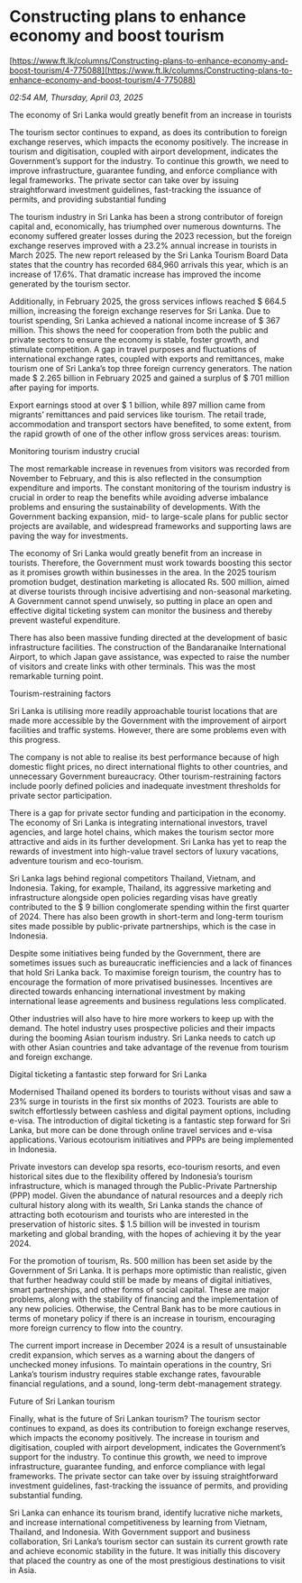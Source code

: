 # Constructing plans to enhance economy and boost tourism

[https://www.ft.lk/columns/Constructing-plans-to-enhance-economy-and-boost-tourism/4-775088](https://www.ft.lk/columns/Constructing-plans-to-enhance-economy-and-boost-tourism/4-775088)

*02:54 AM, Thursday, April 03, 2025*

The economy of Sri Lanka would greatly benefit from an increase in tourists

The tourism sector continues to expand, as does its contribution to foreign exchange reserves, which impacts the economy positively. The increase in tourism and digitisation, coupled with airport development, indicates the Government’s support for the industry. To continue this growth, we need to improve infrastructure, guarantee funding, and enforce compliance with legal frameworks. The private sector can take over by issuing straightforward investment guidelines, fast-tracking the issuance of permits, and providing substantial funding

The tourism industry in Sri Lanka has been a strong contributor of foreign capital and, economically, has triumphed over numerous downturns. The economy suffered greater losses during the 2023 recession, but the foreign exchange reserves improved with a 23.2% annual increase in tourists in March 2025. The new report released by the Sri Lanka Tourism Board Data states that the country has recorded 684,960 arrivals this year, which is an increase of 17.6%. That dramatic increase has improved the income generated by the tourism sector.

Additionally, in February 2025, the gross services inflows reached $ 664.5 million, increasing the foreign exchange reserves for Sri Lanka. Due to tourist spending, Sri Lanka achieved a national income increase of $ 367 million. This shows the need for cooperation from both the public and private sectors to ensure the economy is stable, foster growth, and stimulate competition. A gap in travel purposes and fluctuations of international exchange rates, coupled with exports and remittances, make tourism one of Sri Lanka’s top three foreign currency generators. The nation made $ 2.265 billion in February 2025 and gained a surplus of $ 701 million after paying for imports.

Export earnings stood at over $ 1 billion, while 897 million came from migrants’ remittances and paid services like tourism. The retail trade, accommodation and transport sectors have benefited, to some extent, from the rapid growth of one of the other inflow gross services areas: tourism.

Monitoring tourism industry crucial

The most remarkable increase in revenues from visitors was recorded from November to February, and this is also reflected in the consumption expenditure and imports. The constant monitoring of the tourism industry is crucial in order to reap the benefits while avoiding adverse imbalance problems and ensuring the sustainability of developments. With the Government backing expansion, mid- to large-scale plans for public sector projects are available, and widespread frameworks and supporting laws are paving the way for investments.

The economy of Sri Lanka would greatly benefit from an increase in tourists. Therefore, the Government must work towards boosting this sector as it promises growth within businesses in the area. In the 2025 tourism promotion budget, destination marketing is allocated Rs. 500 million, aimed at diverse tourists through incisive advertising and non-seasonal marketing. A Government cannot spend unwisely, so putting in place an open and effective digital ticketing system can monitor the business and thereby prevent wasteful expenditure.

There has also been massive funding directed at the development of basic infrastructure facilities. The construction of the Bandaranaike International Airport, to which Japan gave assistance, was expected to raise the number of visitors and create links with other terminals. This was the most remarkable turning point.

Tourism-restraining factors

Sri Lanka is utilising more readily approachable tourist locations that are made more accessible by the Government with the improvement of airport facilities and traffic systems. However, there are some problems even with this progress.

The company is not able to realise its best performance because of high domestic flight prices, no direct international flights to other countries, and unnecessary Government bureaucracy. Other tourism-restraining factors include poorly defined policies and inadequate investment thresholds for private sector participation.

There is a gap for private sector funding and participation in the economy. The economy of Sri Lanka is integrating international investors, travel agencies, and large hotel chains, which makes the tourism sector more attractive and aids in its further development. Sri Lanka has yet to reap the rewards of investment into high-value travel sectors of luxury vacations, adventure tourism and eco-tourism.

Sri Lanka lags behind regional competitors Thailand, Vietnam, and Indonesia. Taking, for example, Thailand, its aggressive marketing and infrastructure alongside open policies regarding visas have greatly contributed to the $ 9 billion conglomerate spending within the first quarter of 2024. There has also been growth in short-term and long-term tourism sites made possible by public-private partnerships, which is the case in Indonesia.

Despite some initiatives being funded by the Government, there are sometimes issues such as bureaucratic inefficiencies and a lack of finances that hold Sri Lanka back. To maximise foreign tourism, the country has to encourage the formation of more privatised businesses. Incentives are directed towards enhancing international investment by making international lease agreements and business regulations less complicated.

Other industries will also have to hire more workers to keep up with the demand. The hotel industry uses prospective policies and their impacts during the booming Asian tourism industry. Sri Lanka needs to catch up with other Asian countries and take advantage of the revenue from tourism and foreign exchange.

Digital ticketing a fantastic step forward for Sri Lanka

Modernised Thailand opened its borders to tourists without visas and saw a 23% surge in tourists in the first six months of 2023. Tourists are able to switch effortlessly between cashless and digital payment options, including e-visa. The introduction of digital ticketing is a fantastic step forward for Sri Lanka, but more can be done through online travel services and e-visa applications. Various ecotourism initiatives and PPPs are being implemented in Indonesia.

Private investors can develop spa resorts, eco-tourism resorts, and even historical sites due to the flexibility offered by Indonesia’s tourism infrastructure, which is managed through the Public-Private Partnership (PPP) model. Given the abundance of natural resources and a deeply rich cultural history along with its wealth, Sri Lanka stands the chance of attracting both ecotourism and tourists who are interested in the preservation of historic sites. $ 1.5 billion will be invested in tourism marketing and global branding, with the hopes of achieving it by the year 2024.

For the promotion of tourism, Rs. 500 million has been set aside by the Government of Sri Lanka. It is perhaps more optimistic than realistic, given that further headway could still be made by means of digital initiatives, smart partnerships, and other forms of social capital. These are major problems, along with the stability of financing and the implementation of any new policies. Otherwise, the Central Bank has to be more cautious in terms of monetary policy if there is an increase in tourism, encouraging more foreign currency to flow into the country.

The current import increase in December 2024 is a result of unsustainable credit expansion, which serves as a warning about the dangers of unchecked money infusions. To maintain operations in the country, Sri Lanka’s tourism industry requires stable exchange rates, favourable financial regulations, and a sound, long-term debt-management strategy.

Future of Sri Lankan tourism

Finally, what is the future of Sri Lankan tourism? The tourism sector continues to expand, as does its contribution to foreign exchange reserves, which impacts the economy positively. The increase in tourism and digitisation, coupled with airport development, indicates the Government’s support for the industry. To continue this growth, we need to improve infrastructure, guarantee funding, and enforce compliance with legal frameworks. The private sector can take over by issuing straightforward investment guidelines, fast-tracking the issuance of permits, and providing substantial funding.

Sri Lanka can enhance its tourism brand, identify lucrative niche markets, and increase international competitiveness by learning from Vietnam, Thailand, and Indonesia. With Government support and business collaboration, Sri Lanka’s tourism sector can sustain its current growth rate and achieve economic stability in the future. It was initially this discovery that placed the country as one of the most prestigious destinations to visit in Asia.

